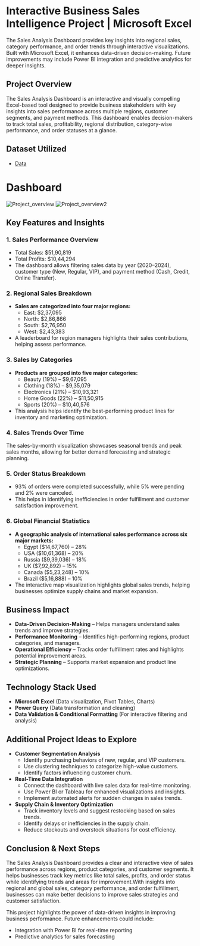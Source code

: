# Interactive Business Sales Intelligence Project | Microsoft Excel
The Sales Analysis Dashboard provides key insights into regional sales, category performance, and order trends through interactive visualizations. Built with Microsoft Excel, it enhances data-driven decision-making. Future improvements may include Power BI integration and predictive analytics for deeper insights.

## Project Overview
The Sales Analysis Dashboard is an interactive and visually compelling Excel-based tool designed to provide business stakeholders with key insights into sales performance across multiple regions, customer segments, and payment methods. This dashboard enables decision-makers to track total sales, profitability, regional distribution, category-wise performance, and order statuses at a glance.

## Dataset Utilized
- <a href="https://github.com/Shakeel-Data/Sales-Analysis-Dashboard/blob/main/Dataset.xlsx">Data</a>

# Dashboard
![Project_overview](https://github.com/user-attachments/assets/85aabed7-92df-42f0-8ca6-f0aa6390faff)
![Project_overview2](https://github.com/user-attachments/assets/5bc6ee12-a00e-4e5c-a7a1-e7e1f4208158)

## Key Features and Insights
### 1. Sales Performance Overview
  - Total Sales: $51,90,819
  - Total Profits: $10,44,294
  - The dashboard allows filtering sales data by year (2020–2024), customer type (New, Regular, VIP), and payment method (Cash, Credit, Online Transfer).

### 2. Regional Sales Breakdown
  - **Sales are categorized into four major regions:**
    - East: $2,37,095
    - North: $2,86,866
    - South: $2,76,950
    - West: $2,43,383
  - A leaderboard for region managers highlights their sales contributions, helping assess performance.

### 3. Sales by Categories
  - **Products are grouped into five major categories:**
    - Beauty (19%) – $9,67,095
    - Clothing (18%) – $9,35,079
    - Electronics (21%) – $10,93,321
    - Home Goods (22%) – $11,50,915
    - Sports (20%) – $10,40,576
  - This analysis helps identify the best-performing product lines for inventory and marketing optimization.

### 4. Sales Trends Over Time
The sales-by-month visualization showcases seasonal trends and peak sales months, allowing for better demand forecasting and strategic planning.

### 5. Order Status Breakdown
  - 93% of orders were completed successfully, while 5% were pending and 2% were canceled.
  - This helps in identifying inefficiencies in order fulfillment and customer satisfaction improvement.

### 6. Global Financial Statistics
- **A geographic analysis of international sales performance across six major markets:**
    - Egypt ($14,67,760) – 28%
    - USA ($10,61,368) – 20%
    - Russia ($9,39,036) – 18%
    - UK ($7,92,892) – 15%
    - Canada ($5,23,248) – 10%
    - Brazil ($5,16,888) – 10%
- The interactive map visualization highlights global sales trends, helping businesses optimize supply chains and market expansion.

## Business Impact 
- **Data-Driven Decision-Making** – Helps managers understand sales trends and improve strategies.
- **Performance Monitoring** – Identifies high-performing regions, product categories, and managers.
- **Operational Efficiency** – Tracks order fulfillment rates and highlights potential improvement areas.
- **Strategic Planning** – Supports market expansion and product line optimizations.

## Technology Stack Used
- **Microsoft Excel** (Data visualization, Pivot Tables, Charts)
- **Power Query** (Data transformation and cleaning)
- **Data Validation & Conditional Formatting** (For interactive filtering and analysis)

## Additional Project Ideas to Explore
- **Customer Segmentation Analysis**
  - Identify purchasing behaviors of new, regular, and VIP customers.
  - Use clustering techniques to categorize high-value customers.
  - Identify factors influencing customer churn.
- **Real-Time Data Integration**
  - Connect the dashboard with live sales data for real-time monitoring.
  - Use Power BI or Tableau for enhanced visualizations and insights.
  - Implement automated alerts for sudden changes in sales trends.
- **Supply Chain & Inventory Optimization**
  - Track inventory levels and suggest restocking based on sales trends.
  - Identify delays or inefficiencies in the supply chain.
  - Reduce stockouts and overstock situations for cost efficiency.

## Conclusion & Next Steps
The Sales Analysis Dashboard provides a clear and interactive view of sales performance across regions, product categories, and customer segments. It helps businesses track key metrics like total sales, profits, and order status while identifying trends and areas for improvement.With insights into regional and global sales, category performance, and order fulfillment, businesses can make better decisions to improve sales strategies and customer satisfaction.

This project highlights the power of data-driven insights in improving business performance. Future enhancements could include:
- Integration with Power BI for real-time reporting
- Predictive analytics for sales forecasting
  
